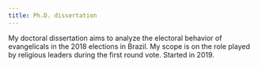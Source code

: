 ```yaml
---
title: Ph.D. dissertation
---
```


My doctoral dissertation aims to analyze the electoral behavior of evangelicals in the 2018 elections in Brazil. My scope is on the role played by religious leaders during the first round vote. Started in 2019.

<!--more-->


